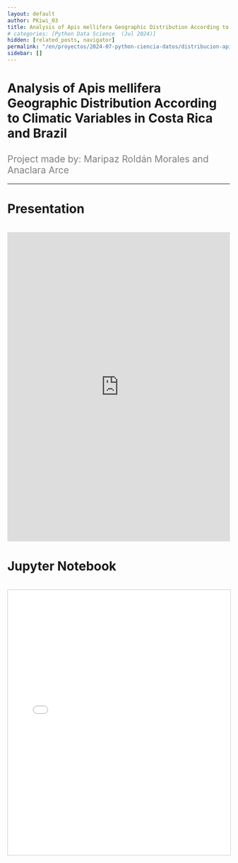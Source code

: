 ```yaml
---
layout: default
author: PKiwi_03
title: Analysis of Apis mellifera Geographic Distribution According to Climatic Variables in Costa Rica and Brazil
# categories: [Python Data Science  (Jul 2024)]
hidden: [related_posts, navigator]
permalink: "/en/proyectos/2024-07-python-ciencia-datos/distribucion-apis-mellifera.html"
sidebar: []
---
```


# Analysis of Apis mellifera Geographic Distribution According to Climatic Variables in Costa Rica and Brazil

<h2 style="color: gray; font-weight: normal;">
Project made by: Maripaz Roldán Morales and Anaclara Arce
</h2>

---
# Presentation
<br>

<iframe width="100%" height="700" src="https://www.youtube.com/embed/wraUvh2FgaI" frameborder="0" allow="accelerometer; autoplay; clipboard-write; encrypted-media; gyroscope; picture-in-picture; web-share" referrerpolicy="strict-origin-when-cross-origin" allowfullscreen></iframe>

<br>

# Jupyter Notebook

<br>

<iframe 
    src="/assets/html/2024-07-python/anaclara_arce.html" 
    width="100%" 
    height="600" 
    style="border: 1px solid #ccc;"
></iframe>
